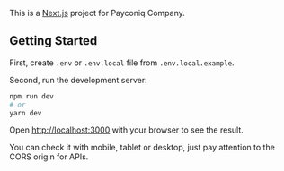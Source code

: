 This is a [Next.js](https://nextjs.org/) project for Payconiq Company.

## Getting Started

First, create `.env` or `.env.local` file from `.env.local.example`.

Second, run the development server:

```bash
npm run dev
# or
yarn dev
```

Open [http://localhost:3000](http://localhost:3000) with your browser to see the result.

You can check it with mobile, tablet or desktop, just pay attention to the CORS origin for APIs.
